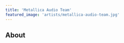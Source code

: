 ```yaml
---
title: 'Metallica Audio Team'
featured_image: 'artists/metallica-audio-team.jpg'
---
```


## About


